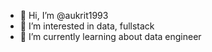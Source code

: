 - 👋 Hi, I’m @aukrit1993
- 👀 I’m interested in data, fullstack
- 🌱 I’m currently learning about data engineer

<!---
aukrit1993/aukrit1993 is a ✨ special ✨ repository because its `README.md` (this file) appears on your GitHub profile.
You can click the Preview link to take a look at your changes.
--->
